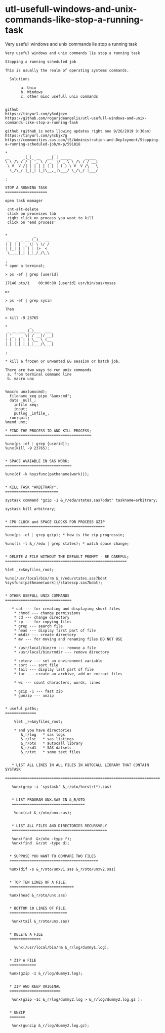 # utl-usefull-windows-and-unix-commands-like-stop-a-running-task
Very usefull windows and unix commands lie stop a running task   

    Very useful windows and unix commands lie stop a running task                                                   
                                                                                                                    
    Stopping a running scheduled job                                                                                
                                                                                                                    
    This is usually the realm of operating systems commands.                                                        
                                                                                                                    
      Solutions                                                                                                     
                                                                                                                    
           a. Unix                                                                                                  
           b. Windows                                                                                               
           c. other misc usefull unix commands                                                                      
                                                                                                                    
                                                                                                                    
    github                                                                                                          
    https://tinyurl.com/y6xdjezv                                                                                    
    https://github.com/rogerjdeangelis/utl-usefull-windows-and-unix-commands-like-stop-a-running-task               
                                                                                                                    
    github (github is nota llowing updates right noe 9/26/2019 9:30am)                                              
    https://tinyurl.com/y4cbjx7g                                                                                    
    https://communities.sas.com/t5/Administration-and-Deployment/Stopping-a-running-scheduled-job/m-p/591818        
                                                                                                                    
    *         _           _                                                                                         
    __      _(_)_ __   __| | _____      _____                                                                       
    \ \ /\ / / | '_ \ / _` |/ _ \ \ /\ / / __|                                                                      
     \ V  V /| | | | | (_| | (_) \ V  V /\__ \                                                                      
      \_/\_/ |_|_| |_|\__,_|\___/ \_/\_/ |___/                                                                      
                                                                                                                    
    ;                                                                                                               
                                                                                                                    
    STOP A RUNNING TASK                                                                                             
    ===================                                                                                             
                                                                                                                    
    open task manager                                                                                               
                                                                                                                    
     cnt-alt-delete                                                                                                 
     click on processes tab                                                                                         
     right click on process you want to kill                                                                        
     click on 'end process'                                                                                         
                                                                                                                    
                                                                                                                    
    *            _                                                                                                  
     _   _ _ __ (_)_  __                                                                                            
    | | | | '_ \| \ \/ /                                                                                            
    | |_| | | | | |>  <                                                                                             
     \__,_|_| |_|_/_/\_\                                                                                            
                                                                                                                    
    ;                                                                                                               
    * open a terminal;                                                                                              
                                                                                                                    
    > ps -ef | grep [userid]                                                                                        
                                                                                                                    
    17146 pts/1    00:00:00 [userid] usr/bin/sas/mysas                                                              
                                                                                                                    
    or                                                                                                              
                                                                                                                    
    > ps -ef | grep sysin                                                                                           
                                                                                                                    
    Then                                                                                                            
                                                                                                                    
    > kill -9 23765                                                                                                 
                                                                                                                    
    *          _                                                                                                    
     _ __ ___ (_)___  ___                                                                                           
    | '_ ` _ \| / __|/ __|                                                                                          
    | | | | | | \__ \ (__                                                                                           
    |_| |_| |_|_|___/\___|                                                                                          
                                                                                                                    
    ;                                                                                                               
                                                                                                                    
    * kill a frozen or unwanted EG session or batch job;                                                            
                                                                                                                    
    There are two ways to run unix commands                                                                         
     a. from terminal command line                                                                                  
     b. macro unx                                                                                                   
                                                                                                                    
                                                                                                                    
    %macro unx(unxcmd);                                                                                             
      filename xeq pipe "&unxcmd";                                                                                  
      data _null_;                                                                                                  
        infile xeq;                                                                                                 
        input;                                                                                                      
        putlog _infile_;                                                                                            
      run;quit;                                                                                                     
    %mend unx;                                                                                                      
                                                                                                                    
    * FIND THE PROCESS ID AND KILL PROCESS;                                                                         
    =======================================                                                                         
                                                                                                                    
    %unx(ps -ef | grep {userid]);                                                                                   
    %unx(kill -9 23765);                                                                                            
                                                                                                                    
                                                                                                                    
    * SPACE AVAIABLE IN SAS WORK;                                                                                   
    ==============================                                                                                  
                                                                                                                    
    %unx(df -k %sysfunc(pathaname(work)));                                                                          
                                                                                                                    
                                                                                                                    
    * KILL TASK "ARBITRARY";                                                                                        
    ========================                                                                                        
                                                                                                                    
    systask command "gzip -1 &_r/edu/states.sas7bdat" taskname=arbitrary;                                           
                                                                                                                    
    systask kill arbitrary;                                                                                         
                                                                                                                    
                                                                                                                    
    * CPU CLOCK and SPACE CLOCKS FOR PROCESS GZIP                                                                   
    =============================================                                                                   
                                                                                                                    
    %unx(ps -ef | grep gzip); * how is the zip progressin;                                                          
                                                                                                                    
    %unx(ls -l &_r/edu | grep states); * watch space change;                                                        
                                                                                                                    
                                                                                                                    
    * DELETE A FILE WITHOUT THE DEFAULT PROMPT - BE CAREFUL;                                                        
    =======================================================                                                         
                                                                                                                    
    %let _r=&myfiles_root;                                                                                          
                                                                                                                    
    %unx(/usr/local/bin/rm &_r/edu/states.sas7bdat %sysfunc(pathname(work))/statescp.sas7bdat);                     
                                                                                                                    
                                                                                                                    
    * OTHER USEFULL UNIX COMMANDS                                                                                   
    ==============================                                                                                  
                                                                                                                    
       * cat --- for creating and displaying short files                                                            
        * chmod --- change permissions                                                                              
        * cd --- change directory                                                                                   
        * cp --- for copying files                                                                                  
        * grep --- search file                                                                                      
        * head --- display first part of file                                                                       
        * mkdir --- create directory                                                                                
        * mv --- for moving and renaming files DO NOT USE                                                           
                                                                                                                    
        * /usr/local/bin/rm --- remove a file                                                                       
        * /usr/local/bin/rmdir --- remove directory                                                                 
                                                                                                                    
        * setenv --- set an environment variable                                                                    
        * sort --- sort file                                                                                        
        * tail --- display last part of file                                                                        
        * tar --- create an archive, add or extract files                                                           
                                                                                                                    
        * wc --- count characters, words, lines                                                                     
                                                                                                                    
        * gzip -1 --- fast zip                                                                                      
        * gunzip --- unzip                                                                                          
                                                                                                                    
                                                                                                                    
    * useful paths;                                                                                                 
    ==============                                                                                                  
                                                                                                                    
        %let _r=&myfiles_root;                                                                                      
                                                                                                                    
        * and you have directories                                                                                  
           &_r/log   * sas logs                                                                                     
           &_r/lst   * sas listings                                                                                 
           &_r/oto   * autocall library                                                                             
           &_r/sd1   * SAS datsets                                                                                  
           &_r/txt   * some text files                                                                              
                                                                                                                    
                                                                                                                    
       * LIST ALL LINES IN ALL FILES IN AUTOCALL LIBRARY THAT CONTAIN SYSTASK                                       
       ======================================================================                                       
                                                                                                                    
       %unx(grep -i 'systask' &_r/oto/%nrstr(*).sas)                                                                
                                                                                                                    
                                                                                                                    
       * LIST PROGRAM UNX.SAS IN &_R/OTO                                                                            
       =================================                                                                            
                                                                                                                    
        %unx(cat &_r/oto/unx.sas);                                                                                  
                                                                                                                    
                                                                                                                    
       * LIST ALL FILES AND DIRECTORIES RECURSVELY                                                                  
       ===========================================                                                                  
                                                                                                                    
       %unx(find  &r/oto -type f);                                                                                  
       %unx(find  &r/ot -type d);                                                                                   
                                                                                                                    
                                                                                                                    
      * SUPPOSE YOU WANT TO COMPARE TWO FILES                                                                       
      ========================================                                                                      
                                                                                                                    
      %unx(dif -s &_r/oto/unxv1.sas &_r/oto/unxv2.sas)                                                              
                                                                                                                    
                                                                                                                    
      * TOP TEN LINES OF A FILE;                                                                                    
      =============================                                                                                 
                                                                                                                    
      %unx(head &_r/oto/unx.sas)                                                                                    
                                                                                                                    
                                                                                                                    
      * BOTTOM 10 LINES OF FILE;                                                                                    
      ==========================                                                                                    
                                                                                                                    
       %unx(tail &_r/oto/unx.sas)                                                                                   
                                                                                                                    
                                                                                                                    
      * DELETE A FILE                                                                                               
      ==============                                                                                                
                                                                                                                    
        %unx(/usr/local/bin/rm &_r/log/dummy1.log);                                                                 
                                                                                                                    
                                                                                                                    
      * ZIP A FILE                                                                                                  
      ============                                                                                                  
                                                                                                                    
      %unx(gzip -1 &_r/log/dummy1.log);                                                                             
                                                                                                                    
                                                                                                                    
      * ZIP AND KEEP ORIGINAL                                                                                       
      =======================                                                                                       
                                                                                                                    
       %unx(gzip -1c &_r/log/dummy2.log > &_r/log/dummy2.log.gz );                                                  
                                                                                                                    
                                                                                                                    
      * UNZIP                                                                                                       
      =======                                                                                                       
                                                                                                                    
       %unx(gunzip &_r/log/dummy2.log.gz);                                                                          
                                                                                                                    
